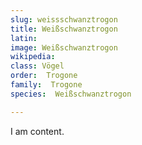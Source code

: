 ```yaml
---
slug: weissschwanztrogon
title: Weißschwanztrogon
latin:
image: Weißschwanztrogon
wikipedia: 
class: Vögel
order:  Trogone
family:  Trogone
species:  Weißschwanztrogon

---
```


I am content.
